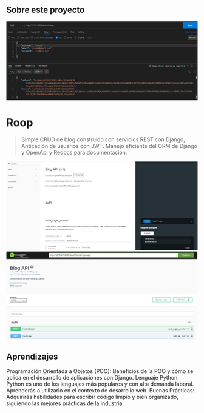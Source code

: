 ## Sobre este proyecto
![](https://github.com/LeoR22/blog-django/blob/main/blog/images/imagen-1.jpg)

# Roop
> Simple CRUD de blog construido con servicios REST con Django, Anticación de usuarios con JWT.
Manejo eficiente del ORM de Django y OpenApi y Redocs para documentación.


![](https://github.com/LeoR22/blog-django/blob/main/blog/images/imagen-2.jpg)
![](https://github.com/LeoR22/blog-django/blob/main/blog/images/imagen-3.jpg)

## Aprendizajes

Programación Orientada a Objetos (POO): Beneficios de la POO y cómo se aplica en el desarrollo de aplicaciones con Django.
Lenguaje Python: Python es uno de los lenguajes más populares y con alta demanda laboral. Aprenderás a utilizarlo en el contexto de desarrollo web.
Buenas Prácticas: Adquirirás habilidades para escribir código limpio y bien organizado, siguiendo las mejores prácticas de la industria.






